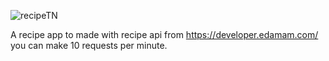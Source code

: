 ![recipeTN](https://user-images.githubusercontent.com/77228474/110443649-26fcd480-80e2-11eb-90d7-5ce7313996e1.png)

A recipe app to made with recipe api from https://developer.edamam.com/ you can make 10 requests per minute.
